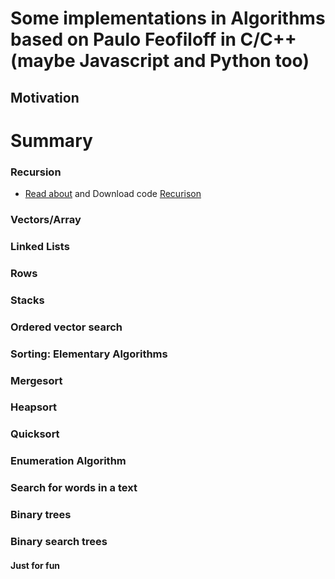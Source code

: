 # Some implementations in Algorithms based on Paulo Feofiloff in C/C++  (maybe Javascript  and Python too)

## Motivation


# Summary


### Recursion
* <a href="https://github.com/matheusfrancisco/algorithms/blob/master/Recursion/README.md">Read about</a> and Download code <a href="https://github.com/matheusfrancisco/algorithms/blob/master/Recursion/recursion.c">Recurison</a>
### Vectors/Array
### Linked Lists
### Rows
### Stacks
### Ordered vector search
### Sorting: Elementary Algorithms
### Mergesort
### Heapsort
### Quicksort
### Enumeration Algorithm
### Search for words in a text
### Binary trees
### Binary search trees










#### Just for fun
